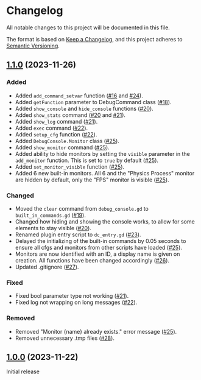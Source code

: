 # Changelog

All notable changes to this project will be documented in this file.

The format is based on [Keep a Changelog](https://keepachangelog.com/en/1.0.0/),
and this project adheres to [Semantic Versioning](https://semver.org/spec/v2.0.0.html).

## [1.1.0](https://github.com/Ratamacue9112/CopperDC/tree/v1.1.0) (2023-11-26)

### Added
- Added `add_command_setvar` function ([#16](https://github.com/Ratamacue9112/CopperDC/tree/8124c9ff34eed450ed88ec831ed8d6d8cef482e4) and [#24](https://github.com/Ratamacue9112/CopperDC/tree/2fc8e36cea7c040a031e85895d55da3160d354b8)). 
- Added `getFunction` parameter to DebugCommand class ([#18](https://github.com/Ratamacue9112/CopperDC/tree/2715eed8afd6fe23497911d01d47aa6a1996293c)).
- Added `show_console` and `hide_console` functions ([#20](https://github.com/Ratamacue9112/CopperDC/tree/6a7f5c835179bb42c60b0af47795ea7fa2fce8dd)).
- Added `show_stats` command ([#20](https://github.com/Ratamacue9112/CopperDC/tree/6a7f5c835179bb42c60b0af47795ea7fa2fce8dd) and [#21](https://github.com/Ratamacue9112/CopperDC/tree/94c54fc7e4bba6e54a4ced9fc992c13b7a3ffa77)).
- Added `show_log` command ([#21](https://github.com/Ratamacue9112/CopperDC/tree/94c54fc7e4bba6e54a4ced9fc992c13b7a3ffa77)).
- Added `exec` command ([#22](https://github.com/Ratamacue9112/CopperDC/tree/e085fdf82f043cf686b8f3bee868b41973771c11)).
- Added `setup_cfg` function ([#22](https://github.com/Ratamacue9112/CopperDC/tree/e085fdf82f043cf686b8f3bee868b41973771c11)).
- Added `DebugConsole.Monitor` class ([#25](https://github.com/Ratamacue9112/CopperDC/tree/120fba03bc8c93e88177410ba1933fc040a856ca)).
- Added `show_monitor` command ([#25](https://github.com/Ratamacue9112/CopperDC/tree/120fba03bc8c93e88177410ba1933fc040a856ca)).
- Added ability to hide monitors by setting the `visible` parameter in the `add_monitor` function. This is set to `true` by default ([#25](https://github.com/Ratamacue9112/CopperDC/tree/120fba03bc8c93e88177410ba1933fc040a856ca)).
- Added `set_monitor_visible` function ([#25](https://github.com/Ratamacue9112/CopperDC/tree/120fba03bc8c93e88177410ba1933fc040a856ca)).
- Added 6 new built-in monitors. All 6 and the "Physics Process" monitor are hidden by default, only the "FPS" monitor is visible ([#25](https://github.com/Ratamacue9112/CopperDC/tree/120fba03bc8c93e88177410ba1933fc040a856ca)).
  
### Changed
- Moved the `clear` command from `debug_console.gd` to `built_in_commands.gd` ([#19](https://github.com/Ratamacue9112/CopperDC/tree/959d6b624e10a0278d01160b51381a42220398b8)).
- Changed how hiding and showing the console works, to allow for some elements to stay visible ([#20](https://github.com/Ratamacue9112/CopperDC/tree/6a7f5c835179bb42c60b0af47795ea7fa2fce8dd)).
- Renamed plugin entry script to `dc_entry.gd` ([#23](https://github.com/Ratamacue9112/CopperDC/tree/3e21a1f44b51b5ac5a89e58574bd277ae0fa03df)).
- Delayed the initializing of the built-in commands by 0.05 seconds to ensure all cfgs and monitors from other scripts have loaded ([#25](https://github.com/Ratamacue9112/CopperDC/tree/120fba03bc8c93e88177410ba1933fc040a856ca)).
- Monitors are now identified with an ID, a display name is given on creation. All functions have been changed accordingly ([#26](https://github.com/Ratamacue9112/CopperDC/tree/616159de923cc9ff7bc3f2beba23d0abcf1a8c6b)).
- Updated .gitignore ([#27](https://github.com/Ratamacue9112/CopperDC/tree/15982e91d76ff556c13187f171ecb387fb79ffdc)).

### Fixed
- Fixed bool parameter type not working ([#21](https://github.com/Ratamacue9112/CopperDC/tree/94c54fc7e4bba6e54a4ced9fc992c13b7a3ffa77)).
- Fixed log not wrapping on long messages ([#22](https://github.com/Ratamacue9112/CopperDC/tree/e085fdf82f043cf686b8f3bee868b41973771c11)).

### Removed
- Removed "Monitor {name} already exists." error message ([#25](https://github.com/Ratamacue9112/CopperDC/tree/120fba03bc8c93e88177410ba1933fc040a856ca)).
- Removed unnecessary .tmp files ([#28](https://github.com/Ratamacue9112/CopperDC/tree/b1ad0ec28fdab807710c628be650f83e31b02897)).

## [1.0.0](https://github.com/Ratamacue9112/CopperDC/tree/v1.0.0) (2023-11-22)
Initial release
